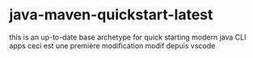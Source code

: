 # java-maven-quickstart-latest

 this is an up-to-date base archetype for quick starting modern java CLI apps 
 ceci est une première modification 
 modif depuis vscode
